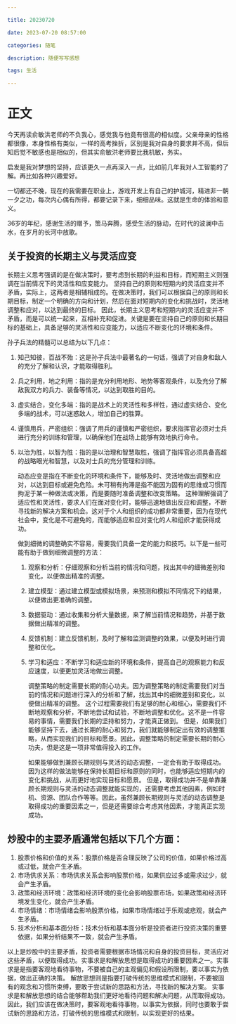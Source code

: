 ```yaml
---

title: 20230720

date: 2023-07-20 08:57:00

categories: 随笔

description: 随便写写感想

tags: 生活

---
```


# 正文

今天再读俞敏洪老师的不负我心，感觉我与他竟有很高的相似度。父亲母亲的性格都很像，本身性格有类似，一样的高考挫折，区别是我对自身的要求并不高，但后知后觉不敏感也是相似的，但其实俞敏洪老师要比我机敏，务实。

启发是我对梦想的坚持，应该更久一点再深入一点，比如前几年我对人工智能的了解。再比如各种兴趣爱好。

一切都还不晚，现在的我需要在职业上，游戏开发上有自己的护城河，精进非一朝一夕之功，每次内心偶有所得，都要记录下来，细细品味。这就是生命的体验和意义。

36岁的年纪，感谢生活的赠予，策马奔腾，感受生活的脉动，在时代的波澜中击水，在岁月的长河中放歌。

## 关于投资的长期主义与灵活应变

长期主义思考强调的是在做决策时，要考虑到长期的利益和目标，而短期主义则强调在当前情况下的灵活性和应变能力。 坚持自己的原则和短期内的灵活应变并不矛盾，实际上，这两者是相辅相成的。在做决策时，我们可以根据自己的原则和长期目标，制定一个明确的方向和计划，然后在面对短期内的变化和挑战时，灵活地调整和应对，以达到最终的目标。 因此，长期主义思考和短期内的灵活应变并不矛盾，而是可以统一起来，互相补充和促进。关键是要在坚持自己的原则和长期目标的基础上，具备足够的灵活性和应变能力，以适应不断变化的环境和条件。

孙子兵法的精髓可以总结为以下几点：

1. 知己知彼，百战不殆：这是孙子兵法中最著名的一句话，强调了对自身和敌人的充分了解和认识，才能取得胜利。

2. 兵之利用，地之利用：指的是充分利用地形、地势等客观条件，以及充分了解敌我双方的兵力、装备等情况，以达到取胜的目的。

3. 虚实结合，变化多端：指的是战术上的灵活性和多样性，通过虚实结合、变化多端的战术，可以迷惑敌人，增加自己的胜算。

4. 谨慎用兵，严密组织：强调了用兵的谨慎和严密组织，要求指挥官必须对士兵进行充分的训练和管理，以确保他们在战场上能够有效地执行命令。

5. 以治为胜，以智为胜：指的是以治理和智慧取胜，强调了指挥官必须具备高超的战略眼光和智慧，以及对士兵的充分管理和训练。

   动态应变是指在不断变化的环境和条件下，能够及时、灵活地做出调整和应对，以达到目标或避免危险。未可稍有拘滞是指不能因为固有的思维或习惯而拘泥于某一种做法或决策，而是要随时准备调整和改变策略。 这种理解强调了适应性和灵活性，要求人们在面对变化时，能够迅速地做出反应和调整，不断寻找新的解决方案和机会。这对于个人和组织的成功都非常重要，因为在现代社会中，变化是不可避免的，而能够适应和应对变化的人和组织才能获得成功。

   做到细微的调整确实不容易，需要我们具备一定的能力和技巧。以下是一些可能有助于做到细微调整的方法：

   1. 观察和分析：仔细观察和分析当前的情况和问题，找出其中的细微差别和变化，以便做出精准的调整。

   2. 建立模型：通过建立模型或模拟场景，来预测和模拟不同情况下的结果，以便做出更准确的调整。

   3. 数据驱动：通过收集和分析大量数据，来了解当前情况和趋势，并基于数据做出精准的调整。

   4. 反馈机制：建立反馈机制，及时了解和监测调整的效果，以便及时进行调整和优化。

   5. 学习和适应：不断学习和适应新的环境和条件，提高自己的观察能力和反应速度，以便更加灵活地做出调整。

      调整策略的制定需要长期的耐心功夫。因为调整策略的制定需要我们对当前的情况和问题进行深入的分析和了解，找出其中的细微差别和变化，以便做出精准的调整。 这个过程需要我们有足够的耐心和细心，需要我们不断地观察和分析，不断地尝试和试验，不断地调整和优化。这不是一件容易的事情，需要我们长期的坚持和努力，才能真正做到。 但是，如果我们能够坚持下去，通过长期的耐心和努力，我们就能够制定出有效的调整策略，从而实现我们的目标和愿景。因此，调整策略的制定需要长期的耐心功夫，但是这是一项非常值得投入的工作。

      如果能够做到兼顾长期规则与灵活的动态调整，一定会有助于取得成功。因为这样的做法能够在保持长期目标和原则的同时，也能够适应短期内的变化和挑战，从而更好地实现目标和愿景。 但是，取得成功并不是单靠兼顾长期规则与灵活的动态调整就能实现的，还需要考虑其他因素，例如时机、资源、团队合作等等。因此，虽然兼顾长期规则与灵活的动态调整是取得成功的重要因素之一，但是还需要综合考虑其他因素，才能真正实现成功。

## 炒股中的主要矛盾通常包括以下几个方面：

1. 股票价格和价值的关系：股票价格是否合理反映了公司的价值，如果价格过高或过低，就会产生矛盾。
2. 市场供求关系：市场供求关系会影响股票价格，如果供应过多或需求过少，就会产生矛盾。
3. 政策和经济环境：政策和经济环境的变化会影响股票市场，如果政策和经济环境发生变化，就会产生矛盾。
4. 市场情绪：市场情绪会影响股票价格，如果市场情绪过于乐观或悲观，就会产生矛盾。
5. 技术分析和基本面分析：技术分析和基本面分析是投资者进行投资决策的重要依据，如果分析结果不一致，就会产生矛盾。

以上是炒股中的主要矛盾，投资者需要根据市场情况和自身的投资目标，灵活应对这些矛盾，以便取得成功。实事求是和解放思想是取得成功的重要因素之一。实事求是是指要客观地看待事物，不要被自己的主观偏见和假设所限制，要以事实为依据，做出正确的决策。 解放思想则是指要打破传统的思维模式和限制，不要被固有的观念和习惯所束缚，要敢于尝试新的思路和方法，寻找新的解决方案。 实事求是和解放思想的结合能够帮助我们更好地看待问题和解决问题，从而取得成功。因此，我们应该在做决策时，要客观地看待事物，以事实为依据，同时也要敢于尝试新的思路和方法，打破传统的思维模式和限制，以实现更好的结果。